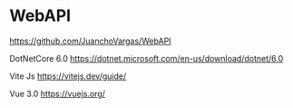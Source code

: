 # WebAPI

https://github.com/JuanchoVargas/WebAPI

DotNetCore 6.0
https://dotnet.microsoft.com/en-us/download/dotnet/6.0

Vite Js
https://vitejs.dev/guide/

Vue 3.0
https://vuejs.org/
